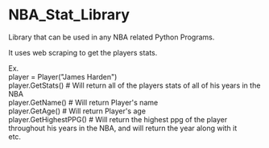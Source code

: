 # NBA_Stat_Library

Library that can be used in any NBA related Python Programs.  

It uses web scraping to get the players stats.  

Ex.  
player = Player("James Harden")  
player.GetStats() # Will return all of the players stats of all of his years in the NBA  
player.GetName() # Will return Player's name  
player.GetAge() # Will return Player's age  
player.GetHighestPPG() # Will return the highest ppg of the player throughout his years in the NBA, and will return the year along with it  
etc.  
